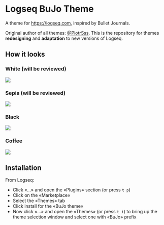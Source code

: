# Logseq BuJo Theme
A theme for https://logseq.com, inspired by Bullet Journals.

Original author of all themes: [@PiotrSss](https://github.com/PiotrSss/logseq-bujo-theme). This is the repository for themes **redesigning** and **adaptation** to new versions of Logseq.

## How it looks
### White (will be reviewed)
![](https://raw.githubusercontent.com/stdword/logseq-bujo-theme/main/assets/light-white.jpeg)
### Sepia (will be reviewed)
![](https://raw.githubusercontent.com/stdword/logseq-bujo-theme/main/assets/light-sepia.jpeg)
### Black
![](https://raw.githubusercontent.com/stdword/logseq-bujo-theme/main/assets/dark-black.jpeg)
### Coffee
![](https://raw.githubusercontent.com/stdword/logseq-bujo-theme/main/assets/dark-coffee.jpeg)

## Installation
From Logseq:
* Click «...» and open the «Plugins» section (or press `t p`)
* Click on the «Marketplace»
* Select the «Themes» tab
* Click install for the «BuJo theme»
* Now click «...» and open the «Themes» (or press `t i`) to bring up the theme selection window and select one with «BuJo» prefix
